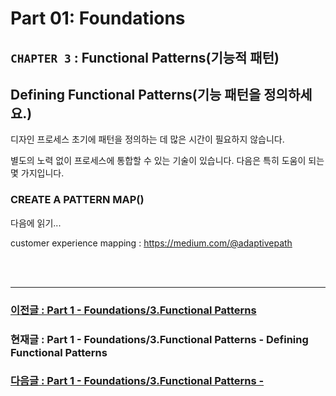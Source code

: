 # Part 01: Foundations

## `CHAPTER 3` : **Functional Patterns(기능적 패턴)**

## **Defining Functional Patterns(기능 패턴을 정의하세요.)**

디자인 프로세스 초기에 패턴을 정의하는 데 많은 시간이 필요하지 않습니다.

별도의 노력 없이 프로세스에 통합할 수 있는 기술이 있습니다. 다음은 특히 도움이 되는 몇 가지입니다.

### **CREATE A PATTERN MAP()**

다음에 읽기...

customer experience mapping : https://medium.com/@adaptivepath

<br/>
<br/>

---

### [ 이전글 : Part 1 - Foundations/3.Functional Patterns](./01-Foundations-03-FP01-FunctionalPatterns.md)

### 현재글 : Part 1 - Foundations/3.Functional Patterns - Defining Functional Patterns

### [다음글 : Part 1 - Foundations/3.Functional Patterns - ](./01-Foundations-03-FP02-DefiningFunctionalPatterns.md)
